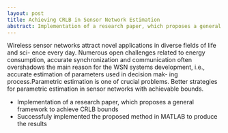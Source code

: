 ```yaml
---
layout: post
title: Achieving CRLB in Sensor Network Estimation
abstract: Implementation of a research paper, which proposes a general framework to achieve CRLB bounds in Sensor Network Estimation
---
```

Wireless sensor networks attract novel applications in diverse fields of life and sci- ence every day. Numerous open challenges related to energy consumption, accurate synchronization and communication often overshadows the main reason for the WSN systems development, i.e., accurate estimation of parameters used in decision mak- ing process.Parametric estimation is one of crucial problems. Better strategies for parametric estimation in sensor networks with achievable bounds.
- Implementation of a research paper, which proposes a general framework to achieve CRLB bounds
- Successfuly implemented the proposed method in MATLAB to produce the results
